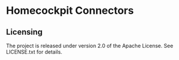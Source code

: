 # Homecockpit Connectors

## Licensing

The project is released under version 2.0 of the Apache License. See LICENSE.txt for details.

